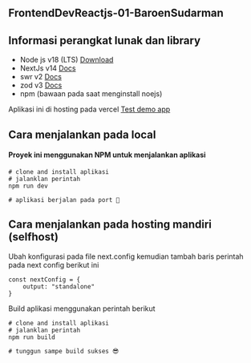 ## FrontendDevReactjs-01-BaroenSudarman

## Informasi perangkat lunak dan library

- Node js v18 (LTS) [Download](https://nodejs.org/en/download)
- NextJs v14 [Docs](https://nextjs.org/)
- swr v2 [Docs](https://swr.vercel.app/)
- zod v3 [Docs](https://zod.dev/)
- npm (bawaan pada saat menginstall noejs)

Aplikasi ini di hosting pada vercel
[Test demo app](https://frontend-dev-reactjs-01-baroen-sudarman.vercel.app/)

## Cara menjalankan pada local

#### Proyek ini menggunakan NPM untuk menjalankan aplikasi

```
# clone and install aplikasi
# jalanklan perintah
npm run dev

# aplikasi berjalan pada port 🥳
```

## Cara menjalankan pada hosting mandiri (selfhost)

Ubah konfigurasi pada file next.config
kemudian tambah baris perintah pada next config berikut ini

```
const nextConfig = {
    output: "standalone"
}
```

Build aplikasi menggunakan perintah berikut
```
# clone and install aplikasi
# jalanklan perintah
npm run build

# tunggun sampe build sukses 😎
```
